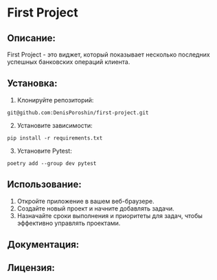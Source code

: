 # First Project

## Описание:

First Project - это виджет, который показывает несколько последних успешных банковских операций клиента.

## Установка:

1. Клонируйте репозиторий:
```
git@github.com:DenisPoroshin/first-project.git
```
2. Установите зависимости:
```
pip install -r requirements.txt
```
3. Установите Pytest:
```
poetry add --group dev pytest
```
## Использование:

1. Откройте приложение в вашем веб-браузере.
2. Создайте новый проект и начните добавлять задачи.
3. Назначайте сроки выполнения и приоритеты для задач, чтобы эффективно управлять проектами.

## Документация:



## Лицензия:

